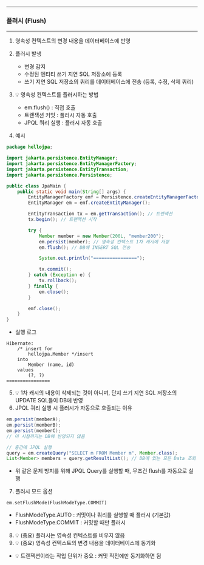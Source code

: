 -----
### 플러시 (Flush)
-----
1. 영속성 컨텍스트의 변경 내용을 데이터베이스에 반영
2. 플러시 발생
   - 변경 감지
   - 수정된 엔티티 쓰기 지연 SQL 저장소에 등록
   - 쓰기 지연 SQL 저장소의 쿼리를 데이터베이스에 전송 (등록, 수정, 삭제 쿼리)
3. 💡 영속성 컨텍스트를 플러시하는 방법
   - em.flush() : 직접 호출
   - 트랜잭션 커밋 : 플러시 자동 호출
   - JPQL 쿼리 실행 : 플러시 자동 호출

4. 예시
```java
package hellojpa;

import jakarta.persistence.EntityManager;
import jakarta.persistence.EntityManagerFactory;
import jakarta.persistence.EntityTransaction;
import jakarta.persistence.Persistence;

public class JpaMain {
    public static void main(String[] args) {
        EntityManagerFactory emf = Persistence.createEntityManagerFactory("hello");
        EntityManager em = emf.createEntityManager();

        EntityTransaction tx = em.getTransaction(); // 트랜잭션
        tx.begin(); // 트랜잭션 시작

        try {
            Member member = new Member(200L, "member200");
            em.persist(member); // 영속성 컨텍스트 1차 캐시에 저장
            em.flush(); // DB에 INSERT SQL 전송

            System.out.println("================");

            tx.commit();
        } catch (Exception e) {
            tx.rollback();
        } finally {
            em.close();
        }

        emf.close();
    }
}
```
  - 실행 로그
```
Hibernate: 
    /* insert for
        hellojpa.Member */insert 
    into
        Member (name, id) 
    values
        (?, ?)
================
```
5. 💡 1차 캐시의 내용이 삭제되는 것이 아니며, 단지 쓰기 지연 SQL 저장소의 UPDATE SQL들이 DB에 반영  
6. JPQL 쿼리 실행 시 플러시가 자동으로 호출되는 이유
```java
em.persist(memberA);
em.persist(memberB);
em.persist(memberC);
// 이 시점까지는 DB에 반영되지 않음

// 중간에 JPQL 실행
query = em.createQuery("SELECT m FROM Member m", Member.class);
List<Member> members = query.getResultList(); // DB에 있는 모든 Data 조회
```
  - 위 같은 문제 방지를 위해 JPQL Query를 실행할 때, 무조건 flush를 자동으로 실행
    
7. 플러시 모드 옵션
```
em.setFlushMode(FlushModeType.COMMIT)
```
  - FlushModeType.AUTO : 커밋이나 쿼리를 실행할 때 플러시 (기본값)
  - FlushModeType.COMMIT : 커밋할 때만 플러시

8. 💡 (중요) 플러시는 영속성 컨텍스트를 비우지 않음
9. 💡 (중요) 영속성 컨텍스트의 변경 내용을 데이터베이스에 동기화
  - 💡 트랜잭션이라는 작업 단위가 중요 : 커밋 직전에만 동기화하면 됨

